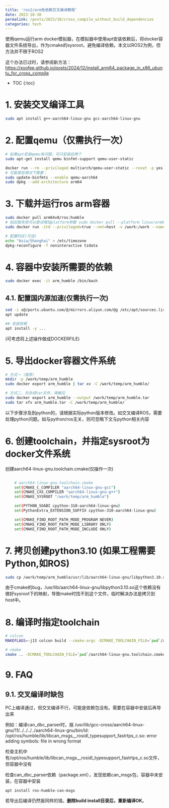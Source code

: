 ```yaml
---
title: 'ros2/arm免依赖交叉编译教程'
date: 2023-10-30
permalink: /posts/2023/10/cross_compile_without_build_dependencies
categories: tech
---
```


使用qemu运行arm docker模拟器，在模拟器中使用apt安装依赖后，将docker容器文件系统导出，作为cmake的sysroot，避免编译依赖。本文以ROS2为例，但方法并不限于ROS2

这个办法已过时，请参阅新方法：https://xoofee.github.io/posts/2024/12/install_arm64_package_in_x86_ubuntu_for_cross_compile 

* TOC
{:toc}

# 1. 安装交叉编译工具
```bash
sudo apt install g++-aarch64-linux-gnu gcc-aarch64-linux-gnu
```

# 2. 配置qemu（仅需执行一次）
```bash
# 如果apt安装qemu有问题，可只安装后两个
sudo apt-get install qemu binfmt-support qemu-user-static

docker run --rm --privileged multiarch/qemu-user-static --reset -p yes
# 可能某些情况下需要：
sudo update-binfmts --enable qemu-aarch64
sudo dpkg --add-architecture arm64
```

# 3. 下载并运行ros arm容器
```bash
sudo docker pull arm64v8/ros:humble
# 如拉取失败可以尝试增加platform参数 sudo docker pull --platform linux/arm64 arm64v8/ubuntu:24.04
sudo docker run -itd --privileged=true --net=host -v /work:/work --name arm_humble arm64v8/ros:humble bash

# 配置时区(可选)
echo "Asia/Shanghai" > /etc/timezone
dpkg-reconfigure -f noninteractive tzdata

```

# 4. 容器中安装所需要的依赖
```bash
sudo docker exec -it arm_humble /bin/bash
```

## 4.1. 配置国内源加速(仅需执行一次)
```bash
sed -i s@/ports.ubuntu.com/@/mirrors.aliyun.com/@g /etc/apt/sources.list
apt update

## 安装依赖
apt install -y ...
```

(可考虑将上述操作做成DOCKERFILE)

# 5. 导出docker容器文件系统
```bash
# 方式一（推荐）
mkdir -p /work/temp/arm_humble
sudo docker export arm_humble | tar xv -C /work/temp/arm_humble/

# 方式二，先存成tar文件，再解压
sudo docker export arm_humble --output /work/temp/arm_humble.tar
sudo tar xfv arm_humble.tar -C /work/temp/arm_humble/
```

以下步骤涉及到python的，请根据实际python版本修改。如交叉编译ROS，需要处理python问题。如与python/ros无关，则可忽略下文与python相关内容

# 6. 创建toolchain，并指定sysroot为docker文件系统

创建aarch64-linux-gnu.toolchain.cmake(仅操作一次)

```bash

    # aarch64-linux-gnu.toolchain.cmake
    set(CMAKE_C_COMPILER "aarch64-linux-gnu-gcc")
    set(CMAKE_CXX_COMPILER "aarch64-linux-gnu-g++")
    set(CMAKE_SYSROOT "/work/temp/arm_humble")

    set(PYTHON_SOABI cpython-310-aarch64-linux-gnu)
    set(PythonExtra_EXTENSION_SUFFIX cpython-310-aarch64-linux-gnu)    

    set(CMAKE_FIND_ROOT_PATH_MODE_PROGRAM NEVER)
    set(CMAKE_FIND_ROOT_PATH_MODE_LIBRARY ONLY)
    set(CMAKE_FIND_ROOT_PATH_MODE_INCLUDE ONLY)
```

# 7. 拷贝创建python3.10 (如果工程需要Python,如ROS)

```bash
sudo cp /work/temp/arm_humble/usr/lib/aarch64-linux-gnu/libpython3.10.so /usr/lib/aarch64-linux-gnu/libpython3.10.so
```

由于cmake的bug，/usr/lib/aarch64-linux-gnu/libpython3.10.so这个依赖没有做好sysroot下的映射，导致make时找不到这个文件，临时解决办法是拷贝到host中。

# 8. 编译时指定toolchain

```bash
# colcon
MAKEFLAGS=-j13 colcon build --cmake-args -DCMAKE_TOOLCHAIN_FILE=`pwd`/aarch64-linux-gnu.toolchain.cmake --packages-up-to all_in_ncu_launch 

# cmake
cmake .. -DCMAKE_TOOLCHAIN_FILE=`pwd`/aarch64-linux-gnu.toolchain.cmake -DCMAKE_BUILD_TYPE=Release
```

# 9. FAQ

## 9.1. 交叉编译时缺包

PC上编译通过，但交叉编译不行，可能是依赖包没有。需要在容器中安装后再导出来

例如：编译can_dbc_parser时，报
    /usr/lib/gcc-cross/aarch64-linux-gnu/11/../../../../aarch64-linux-gnu/bin/ld: /opt/ros/humble/lib/libcan_msgs__rosidl_typesupport_fastrtps_c.so: error adding symbols: file in wrong format

检查主机中有/opt/ros/humble/lib/libcan_msgs__rosidl_typesupport_fastrtps_c.so文件，但容器中没有

检查can_dbc_parser依赖（package.xml），发现依赖can_msgs包，容器中未安装，在容器中安装

```apt install ros-humble-can-msgs```

若导出后编译仍然报同样的错。**删除build install目录后，重新编译OK**。
